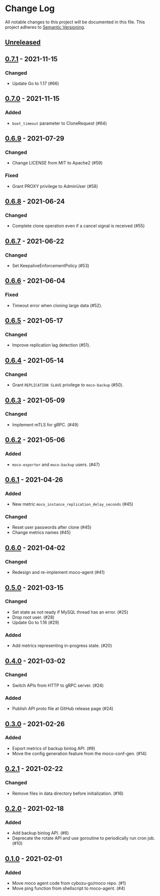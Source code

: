 # Change Log

All notable changes to this project will be documented in this file.
This project adheres to [Semantic Versioning](http://semver.org/).

## [Unreleased]

## [0.7.1] - 2021-11-15

### Changed
- Update Go to 1.17 (#66)

## [0.7.0] - 2021-11-15

### Added
- `boot_timeout` parameter to CloneRequest (#64)

## [0.6.9] - 2021-07-29

### Changed
- Change LICENSE from MIT to Apache2 (#59)

### Fixed
- Grant PROXY privilege to AdminUser (#58)

## [0.6.8] - 2021-06-24

### Changed
- Complete clone operation even if a cancel signal is received (#55)

## [0.6.7] - 2021-06-22

### Changed
- Set KeepaliveEnforcementPolicy (#53)

## [0.6.6] - 2021-06-04

### Fixed
- Timeout error when cloning large data (#52).

## [0.6.5] - 2021-05-17

### Changed
- Improve replication lag detection (#51).

## [0.6.4] - 2021-05-14

### Changed
- Grant `REPLICATION SLAVE` privilege to `moco-backup` (#50).

## [0.6.3] - 2021-05-09

### Changed
- Implement mTLS for gRPC. (#49)

## [0.6.2] - 2021-05-06

### Added
- `moco-exporter` and `moco-backup` users. (#47)

## [0.6.1] - 2021-04-26

### Added
- New metric `moco_instance_replication_delay_seconds` (#45)

### Changed
- Reset user passwords after clone (#45)
- Change metrics names (#45)

## [0.6.0] - 2021-04-02

### Changed
- Redesign and re-implement moco-agent (#41)

## [0.5.0] - 2021-03-15

### Changed

- Set state as not ready if MySQL thread has an error. (#25)
- Drop root user. (#28)
- Update Go to 1.16 (#29)

### Added

- Add metrics representing in-progress state. (#20)

## [0.4.0] - 2021-03-02

### Changed

- Switch APIs from HTTP to gRPC server. (#24)

### Added

- Publish API proto file at GitHub release page (#24)

## [0.3.0] - 2021-02-26

### Added

- Export metrics of backup binlog API. (#9)
- Move the config generation feature from the moco-conf-gen. (#14)

## [0.2.1] - 2021-02-22

### Changed

- Remove files in data directory before initialization. (#16)

## [0.2.0] - 2021-02-18

### Added

- Add backup binlog API. (#6)
- Deprecate the rotate API and use goroutine to periodically run cron job. (#10)

## [0.1.0] - 2021-02-01

### Added

- Move moco agent code from cybozu-go/moco repo. (#1)
- Move ping function from shellscript to moco-agent. (#4)

[Unreleased]: https://github.com/cybozu-go/moco-agent/compare/v0.7.1...HEAD
[0.7.1]: https://github.com/cybozu-go/moco-agent/compare/v0.7.0...v0.7.1
[0.7.0]: https://github.com/cybozu-go/moco-agent/compare/v0.6.9...v0.7.0
[0.6.9]: https://github.com/cybozu-go/moco-agent/compare/v0.6.8...v0.6.9
[0.6.8]: https://github.com/cybozu-go/moco-agent/compare/v0.6.7...v0.6.8
[0.6.7]: https://github.com/cybozu-go/moco-agent/compare/v0.6.6...v0.6.7
[0.6.6]: https://github.com/cybozu-go/moco-agent/compare/v0.6.5...v0.6.6
[0.6.5]: https://github.com/cybozu-go/moco-agent/compare/v0.6.4...v0.6.5
[0.6.4]: https://github.com/cybozu-go/moco-agent/compare/v0.6.3...v0.6.4
[0.6.3]: https://github.com/cybozu-go/moco-agent/compare/v0.6.2...v0.6.3
[0.6.2]: https://github.com/cybozu-go/moco-agent/compare/v0.6.1...v0.6.2
[0.6.1]: https://github.com/cybozu-go/moco-agent/compare/v0.6.0...v0.6.1
[0.6.0]: https://github.com/cybozu-go/moco-agent/compare/v0.5.0...v0.6.0
[0.5.0]: https://github.com/cybozu-go/moco-agent/compare/v0.4.0...v0.5.0
[0.4.0]: https://github.com/cybozu-go/moco-agent/compare/v0.3.0...v0.4.0
[0.3.0]: https://github.com/cybozu-go/moco-agent/compare/v0.2.1...v0.3.0
[0.2.1]: https://github.com/cybozu-go/moco-agent/compare/v0.2.0...v0.2.1
[0.2.0]: https://github.com/cybozu-go/moco-agent/compare/v0.1.0...v0.2.0
[0.1.0]: https://github.com/cybozu-go/moco-agent/compare/0913cef5607fd11e17ec2f5679059269fe4371fb...v0.1.0

